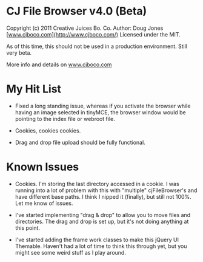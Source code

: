 CJ File Browser v4.0 (Beta)
=======================

Copyright (c) 2011 Creative Juices Bo. Co.
Author: Doug Jones [www.cjboco.com](http://www.cjboco.com/)
Licensed under the MIT.

As of this time, this should not be used in a production environment. Still very beta.

More info and details on www.cjboco.com

My Hit List
=======================
* Fixed a long standing issue, whereas if you activate the browser while having an image selected in tinyMCE, the browser window would be pointing to the index file or webroot file.

* Cookies, cookies cookies.

* Drag and drop file upload should be fully functional.

Known Issues
=======================
* Cookies. I'm storing the last directory accessed in a cookie. I was running into a lot of problem with this with "multiple" cjFileBrowser's and have different base paths. I think I nipped it (finally), but still not 100%. Let me know of issues.

* I've started implementing "drag & drop" to allow you to move files and directories. The drag and drop is set up, but it's not doing anything at this point.

* I've started adding the frame work classes to make this jQuery UI Themable. Haven't had a lot of time to think this through yet, but you might see some weird stuff as I play around.
